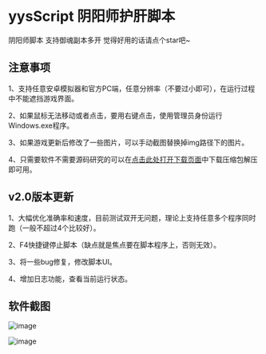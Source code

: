 # yysScript 阴阳师护肝脚本
 阴阳师脚本 支持御魂副本多开 觉得好用的话请点个star吧~

## 注意事项

1、支持任意安卓模拟器和官方PC端，任意分辨率（不要过小即可），在运行过程中不能遮挡游戏界面。

2、如果鼠标无法移动或者点击，要用右键点击，使用管理员身份运行Windows.exe程序。

3、如果游戏更新后修改了一些图片，可以手动截图替换掉img路径下的图片。

4、只需要软件不需要源码研究的可以在[点击此处打开下载页面](https://github.com/li-zheng-hao/yysScript/releases)中下载压缩包解压即可用。

## v2.0版本更新

1、大幅优化准确率和速度，目前测试双开无问题，理论上支持任意多个程序同时跑（一般不超过4个比较好）。

2、F4快捷键停止脚本（缺点就是焦点要在脚本程序上，否则无效）。

3、将一些bug修复，修改脚本UI。

4、增加日志功能，查看当前运行状态。

## 软件截图

![image](https://github.com/li-zheng-hao/yysscript/raw/master/Doc/screenshot.jpg)

![image](https://github.com/li-zheng-hao/yysscript/raw/master/Doc/screenshot2.png)</br>
